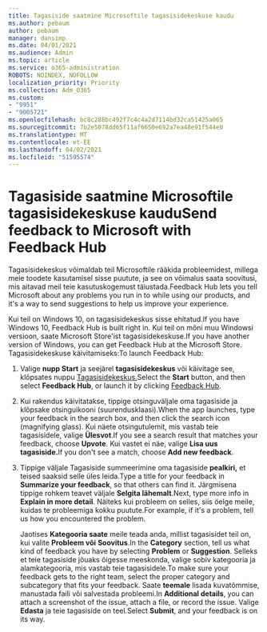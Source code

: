 ```yaml
---
title: Tagasiside saatmine Microsoftile tagasisidekeskuse kaudu
ms.author: pebaum
author: pebaum
manager: dansimp
ms.date: 04/01/2021
ms.audience: Admin
ms.topic: article
ms.service: o365-administration
ROBOTS: NOINDEX, NOFOLLOW
localization_priority: Priority
ms.collection: Adm_O365
ms.custom:
- "9951"
- "9005721"
ms.openlocfilehash: bc8c288bc492f7c4c4a2d7114bd32ca51425a065
ms.sourcegitcommit: 7b2e5078dd65f11af6650e692a7ea48e91f544e0
ms.translationtype: MT
ms.contentlocale: et-EE
ms.lasthandoff: 04/02/2021
ms.locfileid: "51595574"
---
```

# <a name="send-feedback-to-microsoft-with-feedback-hub"></a><span data-ttu-id="dbfca-102">Tagasiside saatmine Microsoftile tagasisidekeskuse kaudu</span><span class="sxs-lookup"><span data-stu-id="dbfca-102">Send feedback to Microsoft with Feedback Hub</span></span>

<span data-ttu-id="dbfca-103">Tagasisidekeskus võimaldab teil Microsoftile rääkida probleemidest, millega meie toodete kasutamisel sisse puutute, ja see on võimalus saata soovitusi, mis aitavad meil teie kasutuskogemust täiustada.</span><span class="sxs-lookup"><span data-stu-id="dbfca-103">Feedback Hub lets you tell Microsoft about any problems you run in to while using our products, and it's a way to send suggestions to help us improve your experience.</span></span>

<span data-ttu-id="dbfca-104">Kui teil on Windows 10, on tagasisidekeskus sisse ehitatud.</span><span class="sxs-lookup"><span data-stu-id="dbfca-104">If you have Windows 10, Feedback Hub is built right in.</span></span> <span data-ttu-id="dbfca-105">Kui teil on mõni muu Windowsi versioon, saate Microsoft Store'ist tagasisidekeskuse.</span><span class="sxs-lookup"><span data-stu-id="dbfca-105">If you have another version of Windows, you can get Feedback Hub at the Microsoft Store.</span></span> <span data-ttu-id="dbfca-106">Tagasisidekeskuse käivitamiseks:</span><span class="sxs-lookup"><span data-stu-id="dbfca-106">To launch Feedback Hub:</span></span> 

1. <span data-ttu-id="dbfca-107">Valige **nupp Start** ja seejärel **tagasisidekeskus** või käivitage see, klõpsates nuppu [Tagasisidekeskus.](feedback-hub://)</span><span class="sxs-lookup"><span data-stu-id="dbfca-107">Select the **Start** button, and then select **Feedback Hub**, or launch it by clicking [Feedback Hub](feedback-hub://).</span></span>

1. <span data-ttu-id="dbfca-108">Kui rakendus käivitatakse, tippige otsinguväljale oma tagasiside ja klõpsake otsinguikooni (suurendusklaasi).</span><span class="sxs-lookup"><span data-stu-id="dbfca-108">When the app launches, type your feedback in the search box, and then click the search icon (magnifying glass).</span></span> <span data-ttu-id="dbfca-109">Kui näete otsingutulemit, mis vastab teie tagasisidele, valige **Ülesvot**.</span><span class="sxs-lookup"><span data-stu-id="dbfca-109">If you see a search result that matches your feedback, choose **Upvote**.</span></span> <span data-ttu-id="dbfca-110">Kui vastet ei näe, valige **Lisa uus tagasiside.**</span><span class="sxs-lookup"><span data-stu-id="dbfca-110">If you don't see a match, choose **Add new feedback**.</span></span>

1. <span data-ttu-id="dbfca-111">Tippige väljale Tagasiside summeerimine oma tagasiside **pealkiri,** et teised saaksid selle üles leida.</span><span class="sxs-lookup"><span data-stu-id="dbfca-111">Type a title for your feedback in **Summarize your feedback**, so that others can find it.</span></span> <span data-ttu-id="dbfca-112">Järgmisena tippige rohkem teavet väljale **Selgita lähemalt**.</span><span class="sxs-lookup"><span data-stu-id="dbfca-112">Next, type more info in **Explain in more detail**.</span></span> <span data-ttu-id="dbfca-113">Näiteks kui probleem on selles, siis öelge meile, kuidas te probleemiga kokku puutute.</span><span class="sxs-lookup"><span data-stu-id="dbfca-113">For example, if it's a problem, tell us how you encountered the problem.</span></span>

    <span data-ttu-id="dbfca-114">Jaotises **Kategooria saate** meile teada anda, millist tagasisidet teil on, kui valite **Probleem või** **Soovitus**.</span><span class="sxs-lookup"><span data-stu-id="dbfca-114">In the **Category** section, tell us what kind of feedback you have by selecting **Problem** or **Suggestion**.</span></span> <span data-ttu-id="dbfca-115">Selleks et teie tagasiside jõuaks õigesse meeskonda, valige sobiv kategooria ja alamkategooria, mis vastab teie tagasisidele.</span><span class="sxs-lookup"><span data-stu-id="dbfca-115">To make sure your feedback gets to the right team, select the proper category and subcategory that fits your feedback.</span></span> <span data-ttu-id="dbfca-116">Saate **teemale** lisada kuvatõmmise, manustada faili või salvestada probleemi.</span><span class="sxs-lookup"><span data-stu-id="dbfca-116">In **Additional details**, you can attach a screenshot of the issue, attach a file, or record the issue.</span></span> <span data-ttu-id="dbfca-117">Valige **Edasta** ja teie tagasiside on teel.</span><span class="sxs-lookup"><span data-stu-id="dbfca-117">Select **Submit**, and your feedback is on its way.</span></span>


